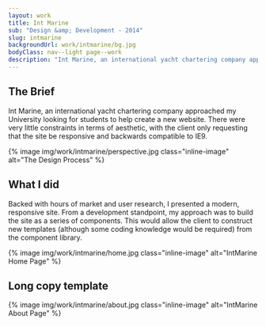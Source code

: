 ```yaml
---
layout: work
title: Int Marine
sub: "Design &amp; Development - 2014"
slug: intmarine
backgroundUrl: work/intmarine/bg.jpg
bodyClass: nav--light page--work
description: "Int Marine, an international yacht chartering company approached my University looking for students to help create a new responsive website."
---
```


<div class="page__article--inner">
    <h2>The Brief</h2>
    <p>Int Marine, an international yacht chartering company approached my University looking for students to help create a new website. There were very little constraints in terms of aesthetic, with the client only requesting that the site be responsive and backwards compatible to IE9.</p>
</div>

{% image img/work/intmarine/perspective.jpg class="inline-image" alt="The Design Process" %}

<div class="page__article--inner">
    <h2>What I did</h2>
    <p>Backed with hours of market and user research, I presented a modern, responsive site. From a development standpoint, my approach was to build the site as a series of components. This would allow the client to construct new templates (although some coding knowledge would be required) from the component library.</p>
</div>

{% image img/work/intmarine/home.jpg class="inline-image" alt="IntMarine Home Page" %}

<div class="page__article--inner">
    <h2>Long copy template</h2>
</div>

{% image img/work/intmarine/about.jpg class="inline-image" alt="IntMarine About Page" %}
